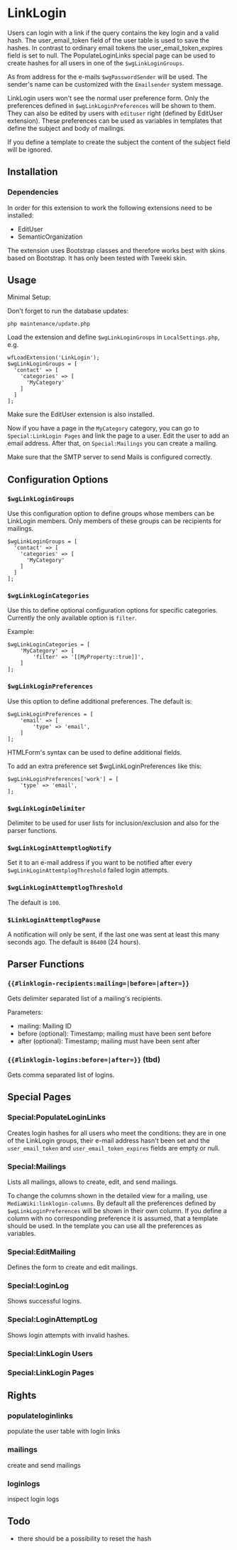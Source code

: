 # LinkLogin

Users can login with a link if the query contains the key login and a valid hash. The user_email_token field of the user table is used to save the hashes. In contrast to ordinary email tokens the user_email_token_expires field is set to null. The PopulateLoginLinks special page can be used to create hashes for all users in one of the `$wgLinkLoginGroups`.

As from address for the e-mails `$wgPasswordSender` will be used. The sender's name can be customized with the `Emailsender` system message.

LinkLogin users won't see the normal user preference form. Only the preferences defined in `$wgLinkLoginPreferences` will be shown to them. They can also be edited by users with `edituser` right (defined by EditUser extension). These preferences can be used as variables in templates that define the subject and body of mailings.

If you define a template to create the subject the content of the subject field will be ignored.


## Installation

### Dependencies

In order for this extension to work the following extensions need to be installed:
* EditUser
* SemanticOrganization

The extension uses Bootstrap classes and therefore works best with skins based on Bootstrap. It has only been tested with Tweeki skin.


## Usage

Minimal Setup:

Don't forget to run the database updates:

```
php maintenance/update.php
```

Load the extension and define `$wgLinkLoginGroups` in `LocalSettings.php`, e.g.

```
wfLoadExtension('LinkLogin');
$wgLinkLoginGroups = [
  'contact' => [
    'categories' => [
      'MyCategory'
    ]
  ]
];
```

Make sure the EditUser extension is also installed.

Now if you have a page in the `MyCategory` category, you can go to `Special:LinkLogin Pages` and link the page to a user. Edit the user to add an email address. After that, on `Special:Mailings` you can create a mailing.

Make sure that the SMTP server to send Mails is configured correctly.


## Configuration Options

### `$wgLinkLoginGroups`

Use this configuration option to define groups whose members can be LinkLogin members. Only members of these groups can be recipients for mailings.

```
$wgLinkLoginGroups = [
  'contact' => [
    'categories' => [
      'MyCategory'
    ]
  ]
];
```


### `$wgLinkLoginCategories`

Use this to define optional configuration options for specific categories. Currently the only available option is `filter`.

Example:

```
$wgLinkLoginCategories = [
	'MyCategory' => [
		'filter' => '[[MyProperty::true]]',
	]
];
```

### `$wgLinkLoginPreferences`

Use this option to define additional preferences. The default is:

```
$wgLinkLoginPreferences = [
	'email' => [
		'type' => 'email',
	]
];
```

HTMLForm's syntax can be used to define additional fields.

To add an extra preference set $wgLinkLoginPreferences like this:
```
$wgLinkLoginPreferences['work'] = [
    'type' => 'email',
];
```

### `$wgLinkLoginDelimiter`

Delimiter to be used for user lists for inclusion/exclusion and also for the parser functions.

### `$wgLinkLoginAttemptlogNotify`

Set it to an e-mail address if you want to be notified after every `$wgLinkLoginAttemtplogThreshold` failed login attempts.

### `$wgLinkLoginAttemptlogThreshold`

The default is `100`.

### `$LinkLoginAttemptlogPause`

A notification will only be sent, if the last one was sent at least this many seconds ago. The default is `86400` (24 hours).


## Parser Functions

### `{{#linklogin-recipients:mailing=|before=|after=}}`

Gets delimiter separated list of a mailing's recipients.

Parameters:
* mailing: Mailing ID
* before (optional): Timestamp; mailing must have been sent before
* after (optional): Timestamp; mailing must have been sent after

### `{{#linklogin-logins:before=|after=}}` (tbd)

Gets comma separated list of logins.


## Special Pages 

### Special:PopulateLoginLinks

Creates login hashes for all users who meet the conditions: they are in one of the LinkLogin groups, their e-mail address hasn't been set and the `user_email_token` and `user_email_token_expires` fields are empty or null. 

### Special:Mailings

Lists all mailings, allows to create, edit, and send mailings.

To change the columns shown in the detailed view for a mailing, use `MediaWiki:linklogin-columns`. By default all the preferences defined by `$wgLinkLoginPreferences` will be shown in their own column. If you define a column with no corresponding preference it is assumed, that a template should be used. In the template you can use all the preferences as variables.

### Special:EditMailing

Defines the form to create and edit mailings.

### Special:LoginLog

Shows successful logins.

### Special:LoginAttemptLog

Shows login attempts with invalid hashes.

### Special:LinkLogin Users

### Special:LinkLogin Pages


## Rights

### populateloginlinks

populate the user table with login links

### mailings

create and send mailings

### loginlogs

inspect login logs


## Todo

* there should be a possibility to reset the hash
